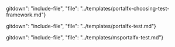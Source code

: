 
<!-- TODO: Determine whether this include is still necessary. One of these two is causing npm run docs to stop running. -->

gitdown": "include-file", "file": "../templates/portalfx-choosing-test-framework.md"}

gitdown": "include-file", "file": "../templates/portalfx-test.md"}

<!-- TODO: Determine whether this include is still necessary. One of these two is causing npm run docs to stop running. -->

gitdown": "include-file", "file": "../templates/msportalfx-test.md"}
